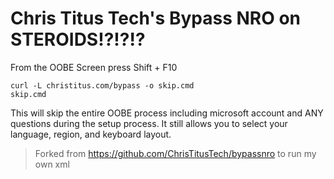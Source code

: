 # Chris Titus Tech's Bypass NRO on STEROIDS!?!?!?

From the OOBE Screen press Shift + F10

```
curl -L christitus.com/bypass -o skip.cmd
skip.cmd
```

This will skip the entire OOBE process including microsoft account and ANY questions during the setup process. It still allows you to select your language, region, and keyboard layout.

>Forked from https://github.com/ChrisTitusTech/bypassnro to run my own xml

